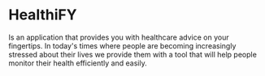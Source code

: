 # HealthiFY
Is an application that provides you with healthcare advice on your fingertips. In today's times where people are becoming increasingly stressed about their lives we provide them with a tool that will help people monitor their health efficiently and easily.
